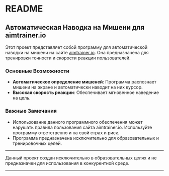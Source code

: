 # README

## Автоматическая Наводка на Мишени для aimtrainer.io

Этот проект представляет собой программу для автоматической наводки на мишени на сайте [aimtrainer.io](https://aimtrainer.io). Она предназначена для тренировки точности и скорости реакции пользователей.

### Основные Возможности

- **Автоматическое определение мишеней**: Программа распознает мишени на экране и автоматически наводит на них курсор.
- **Высокая скорость реакции**: Обеспечивает мгновенное наведение на цель.

### Важные Замечания

- Использование данного программного обеспечения может нарушать правила пользования сайта aimtrainer.io. Используйте программу ответственно и на свой страх и риск.
- Программа предназначена исключительно для образовательных и тренировочных целей.

---

Данный проект создан исключительно в образовательных целях и не предназначен для использования в конкурентной среде.

---
